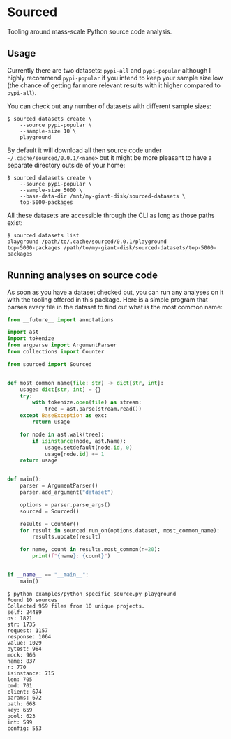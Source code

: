 # Sourced

Tooling around mass-scale Python source code analysis.

## Usage

Currently there are two datasets: `pypi-all` and `pypi-popular` although I highly recommend `pypi-popular` if you intend to keep your sample size low (the chance of getting far more relevant results with it higher compared to `pypi-all`).

You can check out any number of datasets with different sample sizes:
```
$ sourced datasets create \
    --source pypi-popular \
    --sample-size 10 \
    playground
```


By default it will download all then source code under `~/.cache/sourced/0.0.1/<name>` but it might be more pleasant to have a separate directory outside of your home:

```
$ sourced datasets create \
    --source pypi-popular \
    --sample-size 5000 \
    --base-data-dir /mnt/my-giant-disk/sourced-datasets \
    top-5000-packages
```

All these datasets are accessible through the CLI as long as those paths
exist:

```
$ sourced datasets list
playground /path/to/.cache/sourced/0.0.1/playground
top-5000-packages /path/to/my-giant-disk/sourced-datasets/top-5000-packages
```

## Running analyses on source code

As soon as you have a dataset checked out, you can run any analyses on
it with the tooling offered in this package. Here is a simple program
that parses every file in the dataset to find out what is the most common
name:

```py
from __future__ import annotations

import ast
import tokenize
from argparse import ArgumentParser
from collections import Counter

from sourced import Sourced


def most_common_name(file: str) -> dict[str, int]:
    usage: dict[str, int] = {}
    try:
        with tokenize.open(file) as stream:
            tree = ast.parse(stream.read())
    except BaseException as exc:
        return usage

    for node in ast.walk(tree):
        if isinstance(node, ast.Name):
            usage.setdefault(node.id, 0)
            usage[node.id] += 1
    return usage


def main():
    parser = ArgumentParser()
    parser.add_argument("dataset")

    options = parser.parse_args()
    sourced = Sourced()

    results = Counter()
    for result in sourced.run_on(options.dataset, most_common_name):
        results.update(result)

    for name, count in results.most_common(n=20):
        print(f"{name}: {count}")


if __name__ == "__main__":
    main()
```

```console
$ python examples/python_specific_source.py playground
Found 10 sources
Collected 959 files from 10 unique projects.
self: 24489
os: 1821
str: 1735
request: 1157
response: 1064
value: 1029
pytest: 984
mock: 966
name: 837
r: 770
isinstance: 715
len: 705
cmd: 701
client: 674
params: 672
path: 668
key: 659
pool: 623
int: 599
config: 553
```
